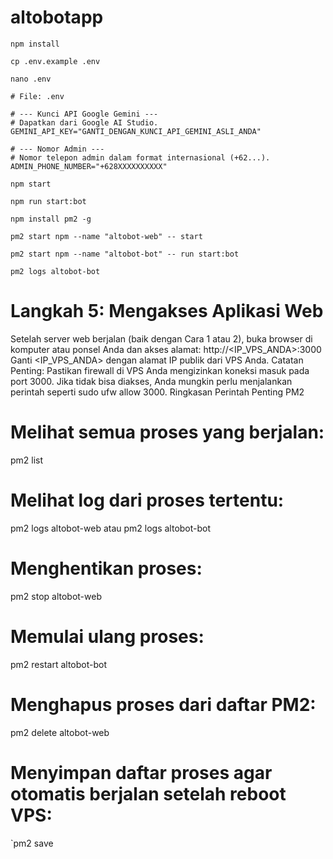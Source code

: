 # altobotapp

```
npm install
```

```
cp .env.example .env
```


```
nano .env
```


```
# File: .env

# --- Kunci API Google Gemini ---
# Dapatkan dari Google AI Studio.
GEMINI_API_KEY="GANTI_DENGAN_KUNCI_API_GEMINI_ASLI_ANDA"

# --- Nomor Admin ---
# Nomor telepon admin dalam format internasional (+62...).
ADMIN_PHONE_NUMBER="+628XXXXXXXXXX"
```


```
npm start
```


```
npm run start:bot
```


```
npm install pm2 -g
```


```
pm2 start npm --name "altobot-web" -- start
```


```
pm2 start npm --name "altobot-bot" -- run start:bot
```


```
pm2 logs altobot-bot
```


# Langkah 5: Mengakses Aplikasi Web
Setelah server web berjalan (baik dengan Cara 1 atau 2), buka browser di komputer atau ponsel Anda dan akses alamat:
http://<IP_VPS_ANDA>:3000
Ganti <IP_VPS_ANDA> dengan alamat IP publik dari VPS Anda.
Catatan Penting: Pastikan firewall di VPS Anda mengizinkan koneksi masuk pada port 3000. Jika tidak bisa diakses, Anda mungkin perlu menjalankan perintah seperti sudo ufw allow 3000.
Ringkasan Perintah Penting PM2
# Melihat semua proses yang berjalan:
pm2 list
# Melihat log dari proses tertentu:
pm2 logs altobot-web atau pm2 logs altobot-bot
# Menghentikan proses:
pm2 stop altobot-web
# Memulai ulang proses:
pm2 restart altobot-bot
# Menghapus proses dari daftar PM2:
pm2 delete altobot-web
# Menyimpan daftar proses agar otomatis berjalan setelah reboot VPS:
`pm2 save



